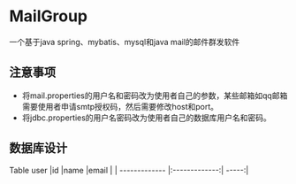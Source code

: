 # MailGroup

一个基于java spring、mybatis、mysql和java mail的邮件群发软件

## 注意事项
* 将mail.properties的用户名和密码改为使用者自己的参数，某些邮箱如qq邮箱需要使用者申请smtp授权码，然后需要修改host和port。
* 将jdbc.properties的用户名密码改为使用者自己的数据库用户名和密码。

## 数据库设计
Table user
|id             |name           |email  |
| ------------- |:-------------:| -----:|


